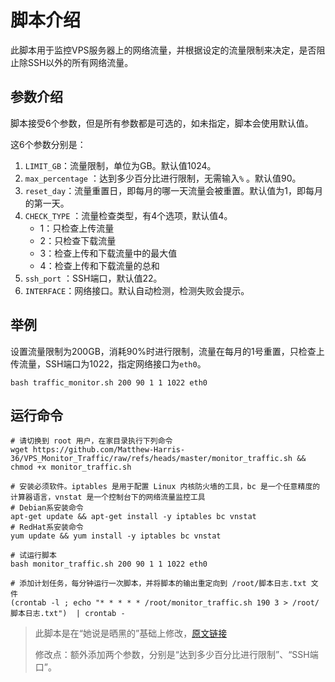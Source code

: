 # 脚本介绍

此脚本用于监控VPS服务器上的网络流量，并根据设定的流量限制来决定，是否阻止除SSH以外的所有网络流量。

## 参数介绍

脚本接受6个参数，但是所有参数都是可选的，如未指定，脚本会使用默认值。

这6个参数分别是：

1. `LIMIT_GB`：流量限制，单位为GB。默认值1024。
2. `max_percentage` ：达到多少百分比进行限制，无需输入`%` 。默认值90。
3. `reset_day`：流量重置日，即每月的哪一天流量会被重置。默认值为1，即每月的第一天。
4. `CHECK_TYPE` ：流量检查类型，有4个选项，默认值4。
   - 1：只检查上传流量
   - 2：只检查下载流量
   - 3：检查上传和下载流量中的最大值
   - 4：检查上传和下载流量的总和
5. `ssh_port` ：SSH端口，默认值22。
6. `INTERFACE`：网络接口。默认自动检测，检测失败会提示。

## 举例

设置流量限制为200GB，消耗90%时进行限制，流量在每月的1号重置，只检查上传流量，SSH端口为1022，指定网络接口为`eth0`。
```
bash traffic_monitor.sh 200 90 1 1 1022 eth0
```

## 运行命令

```
# 请切换到 root 用户，在家目录执行下列命令
wget https://github.com/Matthew-Harris-36/VPS_Monitor_Traffic/raw/refs/heads/master/monitor_traffic.sh && chmod +x monitor_traffic.sh

# 安装必须软件。iptables 是用于配置 Linux 内核防火墙的工具，bc 是一个任意精度的计算器语言，vnstat 是一个控制台下的网络流量监控工具
# Debian系安装命令
apt-get update && apt-get install -y iptables bc vnstat
# RedHat系安装命令
yum update && yum install -y iptables bc vnstat

# 试运行脚本
bash monitor_traffic.sh 200 90 1 1 1022 eth0

# 添加计划任务，每分钟运行一次脚本，并将脚本的输出重定向到 /root/脚本日志.txt 文件
(crontab -l ; echo "* * * * * /root/monitor_traffic.sh 190 3 > /root/脚本日志.txt")  | crontab -
```



> 此脚本是在“她说是晒黑的”基础上修改，[原文链接](https://www.nodeseek.com/post-127477-1)
>
> 修改点：额外添加两个参数，分别是“达到多少百分比进行限制”、“SSH端口”。
